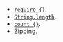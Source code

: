   - [`require {}`](https://kotlinlang.org/api/latest/jvm/stdlib/kotlin/require.html#require).
  - [`String.length`](https://kotlinlang.org/api/latest/jvm/stdlib/kotlin/-string/length.html#length).
  - [`count {}`](https://kotlinlang.org/api/latest/jvm/stdlib/kotlin.collections/count.html#count).
  - [Zipping](https://kotlinlang.org/docs/reference/collection-transformations.html#zipping).
